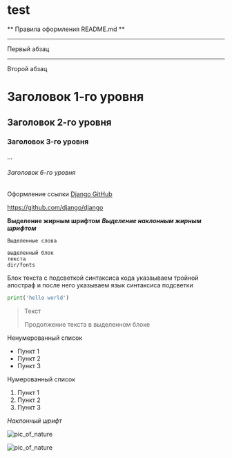 # test

<GITHUB>
** Правила оформления README.md **
</GITHUB>

***

Первый абзац

---

Второй абзац

# Заголовок 1-го уровня
## Заголовок 2-го уровня
### Заголовок 3-го уровня
...
###### Заголовок 6-го уровня

Оформление ссылки [Django GitHub](https://github.com/django/django)


<https://github.com/django/django>

**Выделение жирным шрифтом**
***Выделение наклонным жирным шрифтом***

`Выделенные слова`

    выделенный блок
    текста
    dir/fonts



Блок текста с подсветкой синтаксиса кода
указаываем тройной апостраф и после него указываем
язык синтаксиса подсветки

```python
print('hello world')
```

> Текст
>
> Продолжение текста в выделенном блоке

Ненумерованный список

* Пункт 1
* Пункт 2
* Пункт 3

Нумерованный список

1. Пункт 1
2. Пункт 2
3. Пункт 3

_Наклонный_ _шрифт_

![pic_of_nature](https://upload.wikimedia.org/wikipedia/commons/8/80/140-P1020281_-_Flickr_-_Laurie_Nature_Bee.jpg)

![pic_of_nature](https://upload.wikimedia.org/wikipedia/commons/8/80/140-P1020281_-_Flickr_-_Laurie_Nature_Bee.jpg)